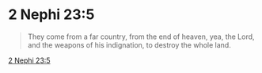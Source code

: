 # 2 Nephi 23:5

> They come from a far country, from the end of heaven, yea, the Lord, and the weapons of his indignation, to destroy the whole land.

[2 Nephi 23:5](https://www.churchofjesuschrist.org/study/scriptures/bofm/2-ne/23?lang=eng&id=p5#p5)


